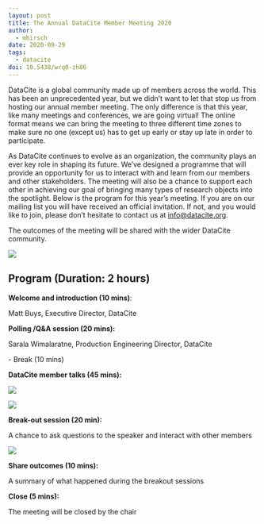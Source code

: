 ```yaml
---
layout: post
title: The Annual DataCite Member Meeting 2020
author:
  - mhirsch
date: 2020-09-29
tags:
  - datacite
doi: 10.5438/wrq0-zh86
---
```


DataCite is a global community made up of members across the world. This has been an unprecedented year, but we didn’t want to let that stop us from hosting our annual member meeting. The only difference is that this year, like many meetings and conferences, we are going virtual! The online format means we can bring the meeting to three different time zones to make sure no one (except us) has to get up early or stay up late in order to participate.

As DataCite continues to evolve as an organization, the community plays an ever key role in shaping its future. We’ve designed a programme that will provide an opportunity for us to interact with and learn from our members and other stakeholders. The meeting will also be a chance to support each other in achieving our goal of bringing many types of research objects into the spotlight. Below is the program for this year’s meeting. If you are on our mailing list you will have received an official invitation. If not, and you would like to join, please don’t hesitate to contact us at info@datacite.org.

The outcomes of the meeting will be shared with the wider DataCite community.

![](/images/uploads/screen-shot-2020-09-29-at-15.56.28.png)

##

## **Program (Duration: 2 hours)**

**Welcome and introduction (10 mins)**:

Matt Buys, Executive Director, DataCite

**Polling /Q&A session (20 mins):**

Sarala Wimalaratne, Production Engineering Director, DataCite

\- Break (10 mins)

**DataCite member talks (45 mins):**

![](/images/uploads/screen-shot-2020-09-29-at-15.52.31.png)

![](/images/uploads/screen-shot-2020-09-29-at-15.52.36.png)

**Break-out session (20 min):**

A chance to ask questions to the speaker and interact with other members

![](/images/uploads/screen-shot-2020-09-29-at-15.52.45.png)

**Share outcomes (10 mins):**

A summary of what happened during the breakout sessions

**Close (5 mins):**

The meeting will be closed by the chair
